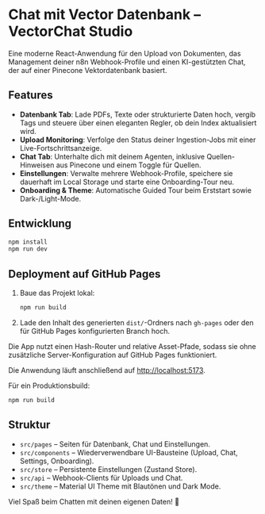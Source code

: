 # Chat mit Vector Datenbank – VectorChat Studio

Eine moderne React-Anwendung für den Upload von Dokumenten, das Management deiner n8n Webhook-Profile und einen KI-gestützten Chat, der auf einer Pinecone Vektordatenbank basiert.

## Features

- **Datenbank Tab**: Lade PDFs, Texte oder strukturierte Daten hoch, vergib Tags und steuere über einen eleganten Regler, ob dein Index aktualisiert wird.
- **Upload Monitoring**: Verfolge den Status deiner Ingestion-Jobs mit einer Live-Fortschrittsanzeige.
- **Chat Tab**: Unterhalte dich mit deinem Agenten, inklusive Quellen-Hinweisen aus Pinecone und einem Toggle für Quellen.
- **Einstellungen**: Verwalte mehrere Webhook-Profile, speichere sie dauerhaft im Local Storage und starte eine Onboarding-Tour neu.
- **Onboarding & Theme**: Automatische Guided Tour beim Erststart sowie Dark-/Light-Mode.

## Entwicklung

```bash
npm install
npm run dev
```

## Deployment auf GitHub Pages

1. Baue das Projekt lokal:

   ```bash
   npm run build
   ```

2. Lade den Inhalt des generierten `dist/`-Ordners nach `gh-pages` oder den für GitHub Pages konfigurierten Branch hoch.

Die App nutzt einen Hash-Router und relative Asset-Pfade, sodass sie ohne zusätzliche Server-Konfiguration auf GitHub Pages funktioniert.

Die Anwendung läuft anschließend auf [http://localhost:5173](http://localhost:5173).

Für ein Produktionsbuild:

```bash
npm run build
```

## Struktur

- `src/pages` – Seiten für Datenbank, Chat und Einstellungen.
- `src/components` – Wiederverwendbare UI-Bausteine (Upload, Chat, Settings, Onboarding).
- `src/store` – Persistente Einstellungen (Zustand Store).
- `src/api` – Webhook-Clients für Uploads und Chat.
- `src/theme` – Material UI Theme mit Blautönen und Dark Mode.

Viel Spaß beim Chatten mit deinen eigenen Daten! 💙
